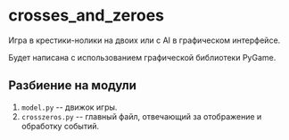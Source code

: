 # crosses_and_zeroes
Игра в крестики-нолики на двоих или с AI в графическом интерфейсе.


Будет написана с использованием графической библиотеки PyGame.

## Разбиение на модули
1. `model.py` -- движок игры.
2. `crosszeros.py` -- главный файл, отвечающий за отображение и обработку событий.
